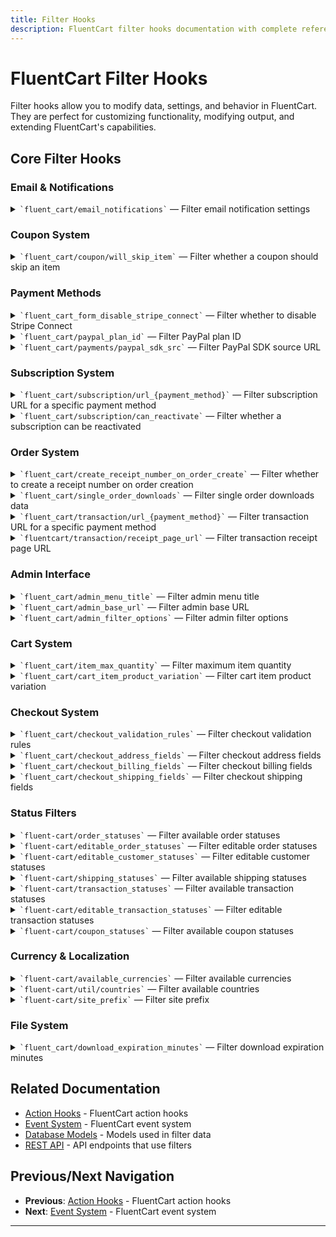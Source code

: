 ```yaml
---
title: Filter Hooks
description: FluentCart filter hooks documentation with complete reference and usage examples.
---
```


# FluentCart Filter Hooks

Filter hooks allow you to modify data, settings, and behavior in FluentCart. They are perfect for customizing functionality, modifying output, and extending FluentCart's capabilities.

## Core Filter Hooks

### Email & Notifications


<details>
<summary><code>`fluent_cart/email_notifications`</code> &mdash; Filter email notification settings</summary>

**When it runs:**
This filter is applied whenever FluentCart retrieves or prepares the email notification settings, allowing you to customize or override the default notification configuration.


**Parameters:**

- `$settings` (array): The current email notification settings
    ```php
    $settings = [
        'enabled'        => true,
        'recipients'     => ['admin@example.com'],
        'templates'      => [],
        'custom_setting' => 'any value',
    ];
    ```

**Returns:**
- $settings (array): The modified email notification settings array

**Usage:**
```php
add_filter('fluent_cart/email_notifications', function($settings) {
        // Example: Add a custom setting
        $settings['custom_setting'] = 'custom_value';
        return $settings;
}, 10, 1);
```
</details>

### Coupon System



<details>
<summary><code>`fluent_cart/coupon/will_skip_item`</code> &mdash; Filter whether a coupon should skip an item</summary>

**When it runs:**
This filter is applied during coupon validation for each cart item, allowing you to programmatically skip applying a coupon to specific items based on custom logic.

**Parameters:**

- `$willSkip` (bool): Whether the item should be skipped (default logic result)
- `$data` (array): Contextual data for the item and coupon
    ```php
    $data = [
        'item' => [
            'object_id',
            'product_id',
            'variation_id',
            'name',
            'quantity',
            'price',
            'subtotal',
            'total',
            'tax',
            'discount',
            'meta',
            'type',
            'sku',
            'image',
            'options',
            'cart_item_id',
        'coupon' => [
            'id',
            'parent',
            'title',
            'code',
            'status',
            'type',
            'conditions',
            'amount',
            'stackable',
            'priority',
            'use_count',
            'notes',
            'show_on_checkout',
            'start_date',
            'end_date',
            'max_uses',
        ],
        'cart' => [ /* Cart object, see Cart model for keys */ ]
    ];
    ```

**Returns:**
- `$willSkip` (bool): Whether to skip applying the coupon to this item

**Usage:**
```php
add_filter('fluent_cart/coupon/will_skip_item', function($willSkip, $data) {
    $item = $data['item'];
    $coupon = $data['coupon'];
    // Custom logic: skip coupon for a specific product
    if ($item['product_id'] === 123) {
        return true;
    }
    return $willSkip;
}, 10, 2);
```
</details>

### Payment Methods



<details>
<summary><code>`fluent_cart_form_disable_stripe_connect`</code> &mdash; Filter whether to disable Stripe Connect</summary>

**When it runs:**

**Parameters:**

- `$disable` (bool): Whether Stripe Connect is disabled (default logic result)
- `$data` (array): Contextual data. Example structure:
    ```php
    $data = [
        'user' => [
            'ID',
            'user_login',
            'user_pass',
            'user_nicename',
            'user_email',
            'user_url',
            'user_registered',
            'user_activation_key',
            'user_status',
            'display_name',
            'roles',
            'allcaps',
            'filter',
        ],
        'cart' => [
            'id',
            'items',
            'total',
            'subtotal',
            'tax',
            'discount',
            'fees',
            'shipping_total',
            'currency',
            'customer_id',
            'created_at',
            'updated_at',
            'meta',
        ],
        'environment' => [
            'is_admin',
            'is_ajax',
            'site_url',
            'home_url',
            'current_user_id',
            'request_ip',
            'user_agent',
        ]
    ];
    ```

**Returns:**
- `$disable` (bool): Whether to disable Stripe Connect

**Usage:**
```php
add_filter('fluent_cart_form_disable_stripe_connect', function($disable, $data) {
    // Example: Only allow Stripe Connect for admins
    if (is_admin() && current_user_can('manage_options')) {
        return false;
    }
    return $disable;
}, 10, 2);
```
</details>



<details>
<summary><code>`fluent_cart/paypal_plan_id`</code> &mdash; Filter PayPal plan ID</summary>

**When it runs:**
This filter is applied when FluentCart determines the PayPal plan ID to use for a subscription, allowing you to override the default plan ID based on subscription data.

**Parameters:**

- `$planId` (string): The current PayPal plan ID
- `$data` (array): Contextual data:
    ```php
    $data = [
        'subscription' => [
            'id',
            'status',
            'user_id',
            'product_id',
            'billing_cycle',
            'interval',
            'interval_count',
            'trial_days',
            'start_date',
            'total_cycles',
            'completed_cycles',
            'amount',
            'currency',
            'payment_method',
            'meta',
            'created_at',
            'updated_at',
        ]
    ];
    ```

**Returns:**
- `$planId` (string): The modified PayPal plan ID

**Usage:**
```php
add_filter('fluent_cart/paypal_plan_id', function($planId, $data) {
    $subscription = $data['subscription'];
    if ($subscription['billing_cycle'] === 'yearly') {
        return 'YEARLY_PLAN_ID';
    }
    return $planId;
}, 10, 2);
```
</details>


<details>
<summary><code>`fluent_cart/payments/paypal_sdk_src`</code> &mdash; Filter PayPal SDK source URL</summary>

**When it runs:**
This filter is applied when FluentCart enqueues the PayPal SDK script, allowing you to override the default SDK source URL.


**Parameters:**

- `$sdkSrc` (string): The current PayPal SDK source URL
- `$data` (array): Contextual data. Example structure:
    ```php
    $data = [
        'payment_method' => 'paypal',
        'environment' => [
            'is_admin',
            'is_ajax',
            'site_url',
            'home_url',
            'current_user_id',
            'request_ip',
            'user_agent',
        ],
        'cart' => [
            'id',
            'items',
            'total',
            'subtotal',
            'tax',
            'discount',
            'fees',
            'shipping_total',
            'currency',
            'customer_id',
            'created_at',
            'updated_at',
            'meta',
        ]
    ];
    ```

**Returns:**
- `$sdkSrc` (string): The modified SDK source URL

**Usage:**
```php
add_filter('fluent_cart/payments/paypal_sdk_src', function($sdkSrc, $data) {
    // Use a custom PayPal SDK source
    return 'https://www.paypal.com/sdk/js?client-id=YOUR_CLIENT_ID';
}, 10, 2);
```
</details>

### Subscription System


<details>
<summary><code>`fluent_cart/subscription/url_{payment_method}`</code> &mdash; Filter subscription URL for a specific payment method</summary>

**When it runs:**
This filter is applied when generating the management or view URL for a subscription, allowing you to customize the URL for each payment method (e.g., Stripe, PayPal).


**Parameters:**

- `$url` (string): The current subscription URL
- `$data` (array): Contextual data:
    ```php
    $data = [
            'status',
            'user_id',
            'product_id',
            'billing_cycle',
            'interval',
            'interval_count',
            'trial_days',
            'start_date',
            'end_date',
            'total_cycles',
            'completed_cycles',
            'amount',
            'currency',
            'payment_method',
            'meta',
            'created_at',
            'updated_at',
        ]
    ];
    ```

**Returns:**
- `$url` (string): The modified subscription URL

**Returns:**
- (string): The modified subscription URL

**Usage:**
```php
add_filter('fluent_cart/subscription/url_stripe', function($url, $data) {
        $subscription = $data['subscription'];
        // Custom subscription URL for Stripe
        return 'https://custom-portal.example.com/subscription/' . $subscription->id;
}, 10, 2);
```
</details>


<details>
<summary><code>`fluent_cart/subscription/can_reactivate`</code> &mdash; Filter whether a subscription can be reactivated</summary>

**When it runs:**
This filter is applied when checking if a cancelled subscription is eligible for reactivation, allowing you to override the default logic.


**Parameters:**

- `$canReactivate` (bool): Whether the subscription can be reactivated (default logic result)
- `$data` (array): Contextual data:
    ```php
    $data = [
        'subscription' => [
            'id',
            'status',
            'user_id',
            'product_id',
            'billing_cycle',
            'interval',
            'interval_count',
            'trial_days',
            'start_date',
            'total_cycles',
            'completed_cycles',
            'amount',
            'currency',
            'payment_method',
            'cancelled_at',
            'meta',
            'updated_at',
        ]
    ];
    ```

**Returns:**
- `$canReactivate` (bool): Whether to allow reactivation

**Returns:**
- (bool): Whether to allow reactivation

**Usage:**
```php
add_filter('fluent_cart/subscription/can_reactivate', function($canReactivate, $data) {
    $subscription = $data['subscription'];
    // Allow reactivation within 30 days of cancellation
    if ($subscription->status === 'cancelled' && $subscription->cancelled_at > strtotime('-30 days')) {
        return true;
    }
    return $canReactivate;
}, 10, 2);
```
</details>

### Order System


<details>
<summary><code>`fluent_cart/create_receipt_number_on_order_create`</code> &mdash; Filter whether to create a receipt number on order creation</summary>

**When it runs:**
This filter is applied when a new order is created, allowing you to control whether a receipt number should be generated for the order.


**Parameters:**

- `$create` (bool): Whether to create a receipt number (default logic result)

**Returns:**
- `$create` (bool): Whether to create a receipt number for the order

**Usage:**
```php
add_filter('fluent_cart/create_receipt_number_on_order_create', function($create) {
    // Always create receipt numbers for paid orders
    return true;
}, 10, 1);
```
</details>


<details>
<summary><code>`fluent_cart/single_order_downloads`</code> &mdash; Filter single order downloads data</summary>

**When it runs:**
This filter is applied when preparing the downloadable files for a specific order, allowing you to add, remove, or modify download data for the order.



**Parameters:**

- `$downloadData` (array): The current download data for the order
    ```php
    $downloadData = [
        'file_id' => [
            'name',
            'url',
            'size',
            'type',
            'expires_at',
            'download_count',
            'max_downloads',
        ]
    ];
    ```
- `$data` (array): Contextual data
    ```php
    $data = [
        'order' => [
            'id',
            'customer_id',
            'status',
            'total',
            'tax',
            'discount',
            'shipping_total',
            'currency',
            'created_at',
            'updated_at',
            'items',
            'meta',
        ]
    ];
    ```

**Returns:**
- `$downloadData` (array): The modified download data array

**Usage:**
```php
add_filter('fluent_cart/single_order_downloads', function($downloadData, $data) {
        $order = $data['order'];
        // Add a custom downloadable file
                'name' => 'Custom File',
                'url' => 'https://example.com/custom-file.pdf'
        ];
        return $downloadData;
}, 10, 2);
```
</details>



<details>
<summary><code>`fluent_cart/transaction/url_{payment_method}`</code> &mdash; Filter transaction URL for a specific payment method</summary>

**When it runs:**
This filter is applied when generating the management or view URL for a transaction, allowing you to customize the URL for each payment method (e.g., Stripe, PayPal).



**Parameters:**

- `$url` (string): The current transaction URL
- `$data` (array): Contextual data:
    ```php
    $data = [
        'transaction' => [
            'id',
            'transaction_id',
            'order_id',
            'payment_method',
            'status',
            'amount',
            'currency',
            'created_at',
            'updated_at',
            'meta',
        ]
    ];
    ```

**Returns:**
- `$url` (string): The modified transaction URL

**Returns:**
- (string): The modified transaction URL

**Usage:**
```php
add_filter('fluent_cart/transaction/url_stripe', function($url, $data) {
        $transaction = $data['transaction'];
        // Custom transaction URL for Stripe
        return 'https://dashboard.stripe.com/payments/' . $transaction->transaction_id;
}, 10, 2);
```
</details>


<details>
<summary><code>`fluentcart/transaction/receipt_page_url`</code> &mdash; Filter transaction receipt page URL</summary>

**When it runs:**
This filter is applied when generating the URL for the transaction receipt page, allowing you to customize the receipt page URL for a transaction.




**Parameters:**

- `$url` (string): The current receipt page URL
- `$data` (array): Contextual data:
    ```php
    $data = [
        'transaction' => [
            'id',
            'transaction_id',
            'order_id',
            'payment_method',
            'status',
            'amount',
            'currency',
            'created_at',
            'updated_at',
            'meta',
        ],
        'order' => [
            'status',
            'parent_id',
            'invoice_no',
            'receipt_number',
            'fulfillment_type',
            'type',
            'customer_id',
            'payment_method',
            'payment_method_title',
            'payment_status',
            'currency',
            'subtotal',
            'discount_tax',
            'manual_discount_total',
            'coupon_discount_total',
            'shipping_tax',
            'shipping_total',
            'tax_total',
            'tax_behavior',
            'total_amount',
            'rate',
            'note',
            'ip_address',
            'completed_at',
            'refunded_at',
            'total_refund',
            'uuid',
            'created_at',
            'refunded_at',
            'total_paid',
            'mode',
            'shipping_status',
            'config',
        ]
    ];
    ```

**Returns:**
- `$url` (string): The modified receipt page URL

**Returns:**
- (string): The modified receipt page URL

**Usage:**
```php
add_filter('fluentcart/transaction/receipt_page_url', function($url, $data) {
        $transaction = $data['transaction'];
        // Custom receipt page URL
        return home_url('/receipt/' . $transaction->id);
}, 10, 2);
```
</details>

### Admin Interface


<details>
<summary><code>`fluent_cart/admin_menu_title`</code> &mdash; Filter admin menu title</summary>

**When it runs:**
This filter is applied when generating the FluentCart admin menu title, allowing you to customize the menu label in the WordPress dashboard.


**Parameters:**

- `$title` (string): The current admin menu title
- `$data` (array): Contextual data. Example structure:
    ```php
    $data = [
        'user' => [
            'ID',
            'user_login',
            'user_pass',
            'user_nicename',
            'user_email',
            'user_url',
            'user_registered',
            'user_activation_key',
            'user_status',
            'display_name',
            'roles',
            'allcaps',
            'filter',
        ],
        'settings' => [
            'currency',
            'tax_enabled',
            'shipping_enabled',
            'store_name',
            'store_email',
            'store_address',
            'meta',
        ]
    ];
    ```

**Returns:**
- `$title` (string): The modified admin menu title

**Usage:**
```php
add_filter('fluent_cart/admin_menu_title', function($title, $data) {
    // Custom admin menu title
    return 'My Custom Store';
}, 10, 2);
```
</details>


<details>
<summary><code>`fluent_cart/admin_base_url`</code> &mdash; Filter admin base URL</summary>

**When it runs:**
This filter is applied when generating the base URL for FluentCart admin pages, allowing you to customize the admin URL structure.


**Parameters:**

- `$url` (string): The current admin base URL. Default: Result of `admin_url('admin.php?page=fluent-cart#/')`
- `$data` (array): Empty array for future extensibility. Currently unused.

**Returns:**
- `$url` (string): The modified admin base URL

**Usage:**
```php
add_filter('fluent_cart/admin_base_url', function($url, $data) {
    // Customize the admin base URL
    return admin_url('admin.php?page=my-custom-fluent-cart#/');
}, 10, 2);
```
            'allcaps',
            'filter',
        ],
        'settings' => [
            'currency',
            'tax_enabled',
            'shipping_enabled',
            'store_name',
            'store_email',
            'store_address',
            'meta',
        ]
    ];
    ```

**Returns:**
- `$url` (string): The modified admin base URL

**Usage:**
```php
add_filter('fluent_cart/admin_base_url', function($url, $data) {
    // Custom admin base URL
    return admin_url('admin.php?page=my-custom-store#/');
}, 10, 2);
```
</details>


<details>
<summary><code>`fluent_cart/admin_filter_options`</code> &mdash; Filter admin filter options</summary>

**When it runs:**
This filter is applied when generating the available filter options in the FluentCart admin interface, allowing you to add, remove, or modify filter options.


**Parameters:**

- `$options` (array): The current filter options
    ```php
    $options = [
        'order_filter_options' => [
            'advance' => [
                'id' => [
                    'column' => 'id',
                    'description' => 'Order Id',
                    'type' => 'numeric',
                    'examples' => ['id = 1', 'id > 5', 'id :: 1-10']
                ],
                'status' => [
                    'column' => 'status',
                    'description' => 'Search by order status',
                    'type' => 'string',
                    'examples' => ['status = completed']
                ],
                'invoice' => [
                    'column' => 'status',
                    'description' => 'Invoice Number',
                    'type' => 'string'
                ],
                'payment' => [
                    'column' => 'payment_status',
                    'description' => 'Search by payment status',
                    'type' => 'string',
                    'examples' => ['payment = paid', 'payment = partially_paid']
                ],
                'payment_by' => [
                    'column' => 'payment_method',
                    'description' => 'Search by payment method',
                    'type' => 'string',
                    'examples' => ['payment_by = stripe', 'payment_by = paypal']
                ]
            ],
            'guide' => [] // Searchable fields guide
        ],
        'customer_filter_options' => [
            'advance' => [], // Customer-specific filter options
            'guide' => []
        ],
        'product_filter_options' => [
            'advance' => [], // Product-specific filter options
            'guide' => []
        ],
        'license_filter_options' => [
            'advance' => [], // License-specific filter options
            'guide' => []
        ],
        'tax_filter_options' => [
            'advance' => [], // Tax-specific filter options
            'guide' => []
        ]
    ];
    ```
- `$data` (array): Empty array for future extensibility. Currently unused.

**Returns:**
- `$options` (array): The modified filter options array

**Usage:**
```php
add_filter('fluent_cart/admin_filter_options', function($options, $data) {
    // Add a custom filter option
    $options['custom_filter'] = [
        'label' => 'Custom Filter',
        'options' => ['option1', 'option2']
    ];
    return $options;
}, 10, 2);
```
</details>

### Cart System


<details>
<summary><code>`fluent_cart/item_max_quantity`</code> &mdash; Filter maximum item quantity</summary>

**When it runs:**
This filter is applied when determining the maximum quantity allowed for a cart item, allowing you to set custom quantity limits per product or variation.



**Parameters:**

- `$quantity` (int): The current maximum quantity allowed
- `$data` (array): Contextual data
    ```php
    $data = [
        'variation' => [
            'id',
            'sku',
            'price',
            'stock',
            'attributes',
            'image',
            'meta',
        ],
        'product' => [
            'id',
            'name',
            'sku',
            'price',
            'stock',
            'type',
            'categories',
            'image',
            'meta',
        ]
    ];
    ```

**Returns:**
- `$quantity` (int): The modified maximum quantity

**Usage:**
```php
add_filter('fluent_cart/item_max_quantity', function($quantity, $data) {
    $variation = $data['variation'];
    $product = $data['product'];
    // Custom quantity limit for a specific product
    if ($product['id'] === 123) {
        return 5;
    }
    return $quantity;
}, 10, 2);
```
</details>


<details>
<summary><code>`fluent_cart/cart_item_product_variation`</code> &mdash; Filter cart item product variation</summary>

**When it runs:**
This filter is applied when retrieving or updating the product variation for a cart item, allowing you to modify the variation object before it is used in the cart.


**Parameters:**

- `$variation` (object): The current product variation object
- `$itemId` (int): The cart item ID
- `$incrementBy` (int): The quantity increment value
- `$existingItems` (array): The current cart items array

**Returns:**
- (object): The modified product variation object

**Usage:**
```php
add_filter('fluent_cart/cart_item_product_variation', function($variation, $itemId, $incrementBy, $existingItems) {
    // Custom variation logic
    if ($variation->id === 456) {
        $variation->custom_field = 'custom_value';
    }
    return $variation;
}, 10, 4);
```
</details>

### Checkout System


<details>
<summary><code>`fluent_cart/checkout_validation_rules`</code> &mdash; Filter checkout validation rules</summary>

**When it runs:**
This filter is applied when building the validation rules for the checkout form, allowing you to add, remove, or modify validation requirements for checkout fields.

**Parameters:**

- `$rules` (array): The current validation rules array. Example:
    ```php
    $rules = [
        'field_name' => 'required|string',
        'custom_field' => 'required|string|max:255',
        // ...
    ];
    ```
- `$data` (array): Contextual data for the checkout (may include cart, user, etc.)

**Returns:**
- `$rules` (array): The modified validation rules array

**Usage:**
```php
add_filter('fluent_cart/checkout_validation_rules', function($rules, $data) {
    // Add custom validation rules
    $rules['custom_field'] = 'required|string|max:255';
    return $rules;
}, 10, 2);
```
</details>


<details>
<summary><code>`fluent_cart/checkout_address_fields`</code> &mdash; Filter checkout address fields</summary>

**When it runs:**
This filter is applied when building the address fields for the checkout form, allowing you to add, remove, or modify address fields.


**Parameters:**

- `$fields` (array): The current address fields array
    ```php
    $fields = [
        'custom_field' => [
            'label'    => 'Custom Field',
            'type'     => 'text',
            'required' => false
        ]
    ];
    ```
- `$data` (array): Contextual data for the checkout (may include cart, user, etc.)

**Returns:**
- (array): The modified address fields array

**Usage:**
```php
add_filter('fluent_cart/checkout_address_fields', function($fields, $data) {
    // Add a custom address field
    $fields['custom_field'] = [
        'label' => 'Custom Field',
        'type' => 'text',
        'required' => false
    ];
    return $fields;
}, 10, 2);
```
</details>


<details>
<summary><code>`fluent_cart/checkout_billing_fields`</code> &mdash; Filter checkout billing fields</summary>

**When it runs:**
This filter is applied when building the billing fields for the checkout form, allowing you to add, remove, or modify billing fields.


**Parameters:**

- `$fields` (array): The current billing fields array
    ```php
    $fields = [
        'company_name' => [
            'label'    => 'Company Name',
            'type'     => 'text',
            'required' => false
        ]
    ];
    ```
- `$data` (array): Contextual data for the checkout (may include cart, user, etc.)

**Returns:**
- (array): The modified billing fields array

**Usage:**
```php
add_filter('fluent_cart/checkout_billing_fields', function($fields, $data) {
    // Add a custom billing field
    $fields['company_name'] = [
        'label' => 'Company Name',
        'type' => 'text',
        'required' => false
    ];
    return $fields;
}, 10, 2);
```
</details>


<details>
<summary><code>`fluent_cart/checkout_shipping_fields`</code> &mdash; Filter checkout shipping fields</summary>

**When it runs:**
This filter is applied when building the shipping fields for the checkout form, allowing you to add, remove, or modify shipping fields.


**Parameters:**

- `$fields` (array): The current shipping fields array
    ```php
    $fields = [
        'delivery_instructions' => [
            'label'    => 'Delivery Instructions',
            'type'     => 'textarea',
            'required' => false
        ]
    ];
    ```
- `$data` (array): Contextual data for the checkout (may include cart, user, etc.)

**Returns:**
- (array): The modified shipping fields array

**Usage:**
```php
add_filter('fluent_cart/checkout_shipping_fields', function($fields, $data) {
    // Add a custom shipping field
    $fields['delivery_instructions'] = [
        'label' => 'Delivery Instructions',
        'type' => 'textarea',
        'required' => false
    ];
    return $fields;
}, 10, 2);
```
</details>

### Status Filters


<details>
<summary><code>`fluent-cart/order_statuses`</code> &mdash; Filter available order statuses</summary>

**When it runs:**
This filter is applied when retrieving the list of available order statuses, allowing you to add, remove, or modify order statuses.


**Parameters:**

- `$statuses` (array): The current order statuses array. Example structure:
    ```php
    $statuses = [
        'processing' => 'Processing',
        'completed'  => 'Completed',
        'on-hold'    => 'On Hold',
        'canceled'   => 'Canceled',
        'failed'     => 'Failed',
    ];
    ```

**Returns:**
- `$statuses` (array): The modified order statuses array

**Usage:**
```php
add_filter('fluent-cart/order_statuses', function($statuses) {
    // Add a custom order status
    $statuses['custom_status'] = 'Custom Status';
    return $statuses;
}, 10, 1);
```
</details>


<details>
<summary><code>`fluent-cart/editable_order_statuses`</code> &mdash; Filter editable order statuses</summary>

**When it runs:**
This filter is applied when retrieving the list of order statuses that can be edited, allowing you to control which statuses are editable in the admin UI.


**Parameters:**

- `$statuses` (array): The current editable order statuses array. Example structure:
    ```php
    $statuses = [
        'on-hold'    => 'On Hold',
        'processing' => 'Processing',
        'completed'  => 'Completed',
        'canceled'   => 'Canceled',
    ];
    ```

**Returns:**
- `$statuses` (array): The modified editable order statuses array

**Usage:**
```php
add_filter('fluent-cart/editable_order_statuses', function($statuses) {
    // Remove a status from the editable list
    unset($statuses['completed']);
    return $statuses;
}, 10, 1);
```
</details>


<details>
<summary><code>`fluent-cart/editable_customer_statuses`</code> &mdash; Filter editable customer statuses</summary>

**When it runs:**
This filter is applied when retrieving the list of customer statuses that can be edited, allowing you to control which statuses are editable in the admin UI.


**Parameters:**

- `$statuses` (array): The current editable customer statuses array. Example structure:
    ```php
    $statuses = [
        'active'   => 'Active',
        'inactive' => 'Inactive',
    ];
    ```

**Returns:**
- `$statuses` (array): The modified editable customer statuses array

**Usage:**
```php
add_filter('fluent-cart/editable_customer_statuses', function($statuses) {
    // Add a custom customer status
    $statuses['vip'] = 'VIP Customer';
    return $statuses;
}, 10, 1);
```
</details>


<details>
<summary><code>`fluent-cart/shipping_statuses`</code> &mdash; Filter available shipping statuses</summary>

**When it runs:**
This filter is applied when retrieving the list of available shipping statuses, allowing you to add, remove, or modify shipping statuses.


**Parameters:**

- `$statuses` (array): The current shipping statuses array. Example structure:
    ```php
    $statuses = [
        'unshipped'   => 'Unhipped',
        'shipped'     => 'Shipped',
        'delivered'   => 'Delivered',
        'unshippable' => 'Unshippable',
    ];
    ```

**Returns:**
- `$statuses` (array): The modified shipping statuses array

**Usage:**
```php
add_filter('fluent-cart/shipping_statuses', function($statuses) {
    // Add a custom shipping status
    $statuses['custom_shipping'] = 'Custom Shipping';
    return $statuses;
}, 10, 1);
```
</details>


<details>
<summary><code>`fluent-cart/transaction_statuses`</code> &mdash; Filter available transaction statuses</summary>

**When it runs:**
This filter is applied when retrieving the list of available transaction statuses, allowing you to add, remove, or modify transaction statuses.


**Parameters:**

- `$statuses` (array): The current transaction statuses array. Example structure:
    ```php
    $statuses = [
        'pending'         => 'Pending',
        'paid'            => 'Paid',
        'require_capture' => 'Authorized (Require Capture)',
        'failed'          => 'Failed',
        'refunded'        => 'Refunded',
        'active'          => 'Active',
    ];
    ```

**Returns:**
- `$statuses` (array): The modified transaction statuses array

**Usage:**
```php
add_filter('fluent-cart/transaction_statuses', function($statuses) {
    // Add a custom transaction status
    $statuses['custom_transaction'] = 'Custom Transaction';
    return $statuses;
}, 10, 1);
```
</details>


<details>
<summary><code>`fluent-cart/editable_transaction_statuses`</code> &mdash; Filter editable transaction statuses</summary>

**When it runs:**
This filter is applied when retrieving the list of transaction statuses that can be edited, allowing you to control which statuses are editable in the admin UI.


**Parameters:**

- `$statuses` (array): The current editable transaction statuses array. Example structure:
    ```php
    $statuses = [
        'pending'   => 'Pending',
        'succeeded' => 'Succeeded',
        'failed'    => 'Failed',
        'refunded'  => 'Refunded',
    ];
    ```

**Returns:**
- `$statuses` (array): The modified editable transaction statuses array

**Usage:**
```php
add_filter('fluent-cart/editable_transaction_statuses', function($statuses) {
    // Remove a status from the editable list
    unset($statuses['completed']);
    return $statuses;
}, 10, 1);
```
</details>


<details>
<summary><code>`fluent-cart/coupon_statuses`</code> &mdash; Filter available coupon statuses</summary>

**When it runs:**
This filter is applied when retrieving the list of available coupon statuses, allowing you to add, remove, or modify coupon statuses.


**Parameters:**

- `$statuses` (array): The current coupon statuses array. Example structure:
    ```php
    $statuses = [
        'active'   => 'Active',
        'expired'  => 'Expired',
        'disabled' => 'Disabled',
    ];
    ```

**Returns:**
- `$statuses` (array): The modified coupon statuses array

**Usage:**
```php
add_filter('fluent-cart/coupon_statuses', function($statuses) {
    // Add a custom coupon status
    $statuses['custom_coupon'] = 'Custom Coupon';
    return $statuses;
}, 10, 1);
```
</details>

### Currency & Localization


<details>
<summary><code>`fluent-cart/available_currencies`</code> &mdash; Filter available currencies</summary>

**When it runs:**
This filter is applied when retrieving the list of available currencies, allowing you to add, remove, or modify currencies.


**Parameters:**

- `$currencies` (array): The current available currencies array. Example structure:
    ```php
    $currencies = [
        'BDT' => [
            'label'  => 'Bangladeshi Taka',
            'value'  => 'BDT',
            'symbol' => '৳',
        ],
        'USD' => [
            'label'  => 'United State Dollar',
            'value'  => 'USD',
            'symbol' => '$',
        ],
        'GBP' => [
            'label'  => 'United Kingdom',
            'value'  => 'GBP',
            'symbol' => '£',
        ],
    ];
    ```

**Returns:**
- `$currencies` (array): The modified available currencies array

**Usage:**
```php
add_filter('fluent-cart/available_currencies', function($currencies) {
    // Add a custom currency
    $currencies['BTC'] = 'Bitcoin';
    return $currencies;
}, 10, 1);
```
</details>


<details>
<summary><code>`fluent-cart/util/countries`</code> &mdash; Filter available countries</summary>

**When it runs:**
This filter is applied when retrieving the list of available countries, allowing you to add, remove, or modify countries.


**Parameters:**

- `$countries` (array): The current available countries array. Example structure:
    ```php
    $countries = [
        'AF' => 'Afghanistan',
        'AX' => 'Åland Islands',
        'AL' => 'Albania',
        'DZ' => 'Algeria',
        // ...
    ];
    ```

**Returns:**
- `$countries` (array): The modified available countries array

**Usage:**
```php
add_filter('fluent-cart/util/countries', function($countries) {
    // Add a custom country
    $countries['XX'] = 'Custom Country';
    return $countries;
}, 10, 1);
```
</details>


<details>
<summary><code>`fluent-cart/site_prefix`</code> &mdash; Filter site prefix</summary>

**When it runs:**
This filter is applied when retrieving the site prefix used for FluentCart data, allowing you to customize the prefix for multi-site or branding purposes.


**Parameters:**

- `$prefix` (string): The current site prefix

**Returns:**
- (string): The modified site prefix

**Usage:**
```php
add_filter('fluent-cart/site_prefix', function($prefix) {
    // Custom site prefix
    return 'MYSTORE_';
}, 10, 1);
```
</details>

### File System


<details>
<summary><code>`fluent_cart/download_expiration_minutes`</code> &mdash; Filter download expiration minutes</summary>

**When it runs:**
This filter is applied when determining the expiration time (in minutes) for downloadable files, allowing you to set custom expiration times based on file type or other logic.


**Parameters:**

- `$minutes` (int): The current expiration time in minutes
- `$data` (array): Contextual data
    ```php
    $data = [
        'file' => [
            'type' => 'premium',
            'name' => 'file.pdf',
            // ...
        ]
    ];
    ```

**Returns:**
- (int): The modified expiration time in minutes

**Usage:**
```php
add_filter('fluent_cart/download_expiration_minutes', function($minutes, $data) {
    $file = $data['file'];
    // Custom expiration logic for premium files
    if ($file['type'] === 'premium') {
        return 1440; // 24 hours
    }
    return $minutes;
}, 10, 2);
```
</details>

## Related Documentation

- [Action Hooks](./actions) - FluentCart action hooks
- [Event System](./events) - FluentCart event system
- [Database Models](/database/models) - Models used in filter data
- [REST API](/api/) - API endpoints that use filters

## Previous/Next Navigation

- **Previous**: [Action Hooks](./actions) - FluentCart action hooks
- **Next**: [Event System](./events) - FluentCart event system

---

